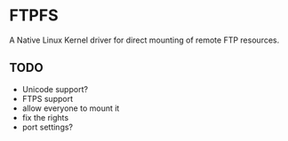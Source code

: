 # FTPFS

A Native Linux Kernel driver for direct mounting of remote FTP resources.

TODO
---

 - Unicode support?
 - FTPS support
 - allow everyone to mount it
 - fix the rights
 - port settings?
 
 
